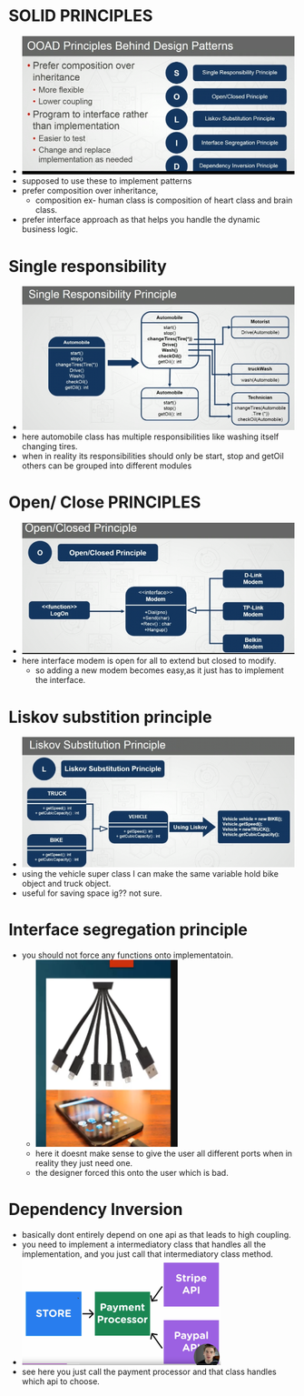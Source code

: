 
# SOLID PRINCIPLES
- <img src="./pictures/DP3.png" alt="drawing" width=500/>
- supposed to use these to implement patterns
- prefer composition over inheritance,
	- composition ex- human class is composition of heart class and brain class.
- prefer interface approach as that helps you handle the dynamic business logic.

# Single responsibility
- <img src="./pictures/dp4.png" alt="drawing" width=500/>
- here automobile class has multiple responsibilities like washing itself changing tires.
- when in reality its responsibilities should only be start, stop and getOil others can be grouped into different modules
# Open/ Close PRINCIPLES
- <img src="./pictures/dp5.png" alt="drawing" width=500/>
- here interface modem is open for all to extend but closed to modify.
	- so adding a new modem becomes easy,as it just has to implement the interface.

# Liskov substition principle
- <img src="./pictures/dp6.png" alt="drawing" width=500/>
- using the vehicle super class I can make the same variable hold bike object and truck object.
- useful for saving space ig?? not sure.

# Interface segregation principle
- you should not force any functions onto implementatoin.
	- <img src="./pictures/dp7.png" alt="drawing" width=250/>
	- here it doesnt make sense to give the user all different ports when in reality they just need one.
	- the designer forced this onto the user which is bad.

# Dependency Inversion
- basically dont entirely depend on one api as that leads to high coupling.
- you need to implement a intermediatory class that handles all the implementation, and you just call that intermediatory class method.
- <img src="./pictures/dp8.png" alt="drawing" width=350/>
- see here you just call the payment processor and that class handles which api to choose.

